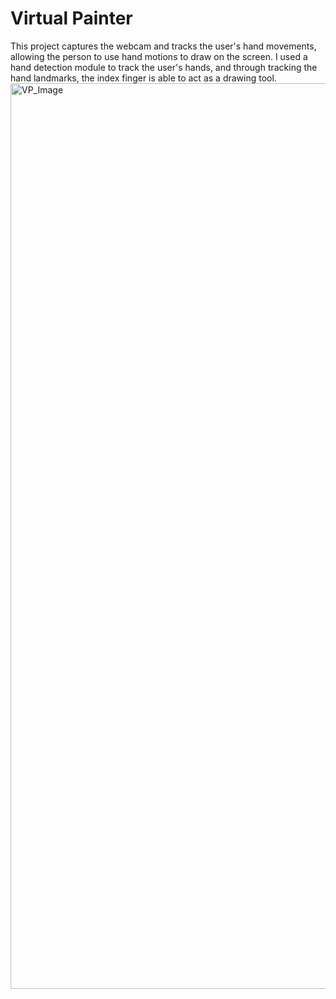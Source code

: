 # Virtual Painter
This project captures the webcam and tracks the user's hand movements, allowing the 
person to use hand motions to draw on the screen. I used a hand detection module 
to track the user's hands, and through tracking the hand landmarks, the index finger
is able to act as a drawing tool.
<img width="1449" alt="VP_Image" src="https://github.com/wghauri/Virtual-Painter/assets/88692517/26d00c75-15fa-41db-9185-7e62a665e4fa">
